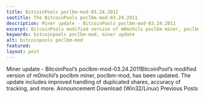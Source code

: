 ```yaml
---
title: BitcoinPools poclbm-mod-03.24.2011
seotitle: The BitcoinPools poclbm-mod-03.24.2011
description: Miner update - BitcoinPools poclbm-mod-03.24.2011
excerpt: BitcoinPools modified version of m0mchils poclbm miner, poclbm-mod, has been updated.
keywords: bitcoinpools poclbm-mod, miner update
alt: bitcoinpools poclbm-mod
featured: 
layout: post
---
```

Miner update - BitcoinPool’s poclbm-mod-03.24.2011BitcoinPool’s modified version of m0mchil’s poclbm miner, poclbm-mod, has been updated.
The update includes improved handling of duplicated shares, accuracy of tracking, and more.
Announcement
Download (Win32/Linux)
Previous Posts
